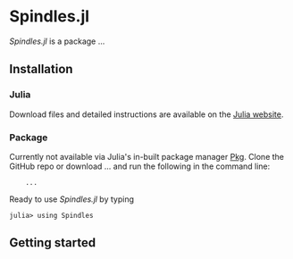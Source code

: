# Spindles.jl

*Spindles.jl* is a package ...

## Installation
### Julia
Download files and detailed instructions are available on the [Julia website](https://julialang.org/).

### Package
Currently not available via Julia's in-built package manager [Pkg](https://docs.julialang.org/en/v1/stdlib/Pkg/). Clone the GitHub repo or download ... and run the following in the command line:

```
    ...
```

Ready to use *Spindles.jl* by typing
```jldoctest
julia> using Spindles
```

## Getting started




